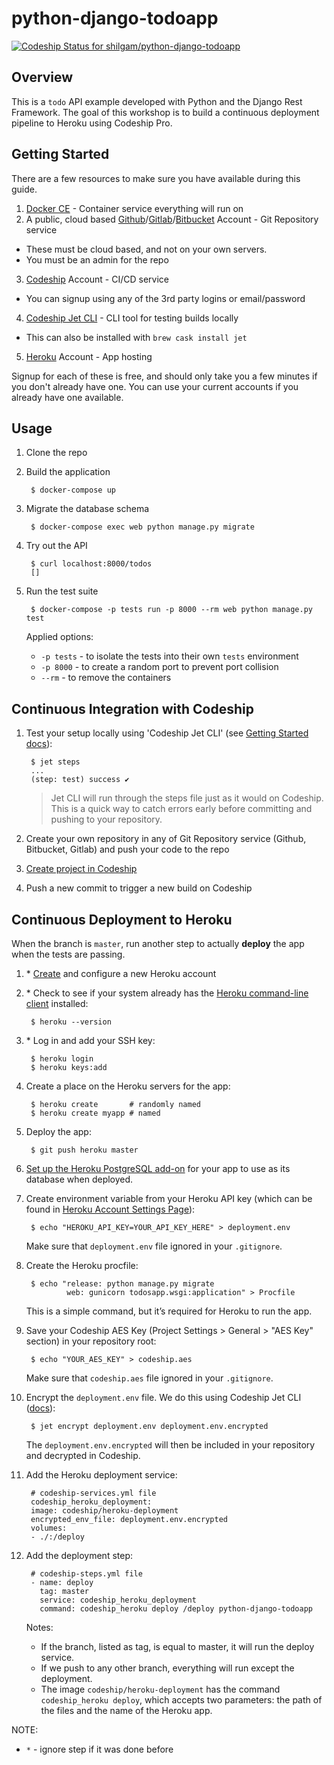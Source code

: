 # python-django-todoapp
[![Codeship Status for shilgam/python-django-todoapp](https://app.codeship.com/projects/49045710-eea3-0136-fd11-0aadc339175b/status?branch=master)](/projects/320136)

## Overview
This is a `todo` API example developed with Python and the Django Rest Framework.
The goal of this workshop is to build a continuous deployment pipeline to Heroku using Codeship Pro.

## Getting Started

There are a few resources to make sure you have available during this guide.

1. [Docker CE](https://store.docker.com/search?type=edition&offering=community) - Container service everything will run on
2. A public, cloud based [Github](https://github.com/join)/[Gitlab](https://gitlab.com/users/sign_in#register)/[Bitbucket](https://bitbucket.org/account/signup/) Account - Git Repository service
  + These must be cloud based, and not on your own servers.
  + You must be an admin for the repo
3. [Codeship](https://app.codeship.com/registrations/new) Account - CI/CD service
  + You can signup using any of the 3rd party logins or email/password
4. [Codeship Jet CLI](https://documentation.codeship.com/pro/getting-started/installation/#installing-jet) - CLI tool for testing builds locally
  + This can also be installed with `brew cask install jet`

5. [Heroku](https://signup.heroku.com/) Account - App hosting

Signup for each of these is free, and should only take you a few minutes if you don't already have one.  You can use your current accounts if you already have one available.

## Usage

1. Clone the repo

1. Build the application

        $ docker-compose up

1. Migrate the database schema

        $ docker-compose exec web python manage.py migrate

1. Try out the API

        $ curl localhost:8000/todos
        []

1. Run the test suite

        $ docker-compose -p tests run -p 8000 --rm web python manage.py test
    Applied options:
    - `-p tests` - to isolate the tests into their own `tests` environment
    - `-p 8000` - to create a random port to prevent port collision
    - `--rm` - to remove the containers


## Continuous Integration with Codeship

1. Test your setup locally using 'Codeship Jet CLI' (see [Getting Started docs](https://documentation.codeship.com/pro/jet-cli/usage-overview/)):

        $ jet steps
        ...
        (step: test) success ✔
    > Jet CLI will run through the steps file just as it would on Codeship. This is a quick way to catch errors early before committing and pushing to your repository.

1. Create your own repository in any of Git Repository service (Github, Bitbucket, Gitlab) and push your code to the repo

1. [Create project in Codeship](https://documentation.codeship.com/pro/quickstart/codeship-configuration/#setting-up-a-new-project)

1. Push a new commit to trigger a new build on Codeship


## Continuous Deployment to Heroku
When the branch is `master`, run another step to actually **deploy** the app when the tests are passing.

1. \* [Create](https://signup.heroku.com/) and configure a new Heroku account

1. \* Check to see if your system already has the [Heroku command-line client](https://devcenter.heroku.com/articles/heroku-cli) installed:

        $ heroku --version

1. \* Log in and add your SSH key:

        $ heroku login
        $ heroku keys:add

1. Create a place on the Heroku servers for the app:

        $ heroku create       # randomly named
        $ heroku create myapp # named

1. Deploy the app:

        $ git push heroku master

1. [Set up the Heroku PostgreSQL add-on](https://elements.heroku.com/addons/heroku-postgresql) for your app to use as its database when deployed.

1. Create environment variable from your Heroku API key (which can be found in [Heroku Account Settings Page](https://dashboard.heroku.com/account)):

        $ echo "HEROKU_API_KEY=YOUR_API_KEY_HERE" > deployment.env
    Make sure that `deployment.env` file ignored in your `.gitignore`.

1. Create the Heroku procfile:

        $ echo "release: python manage.py migrate
                web: gunicorn todosapp.wsgi:application" > Procfile
    This is a simple command, but it’s required for Heroku to run the app.

1. Save your Codeship AES Key (Project Settings > General > "AES Key" section) in your repository root:

        $ echo "YOUR_AES_KEY" > codeship.aes
    Make sure that `codeship.aes` file ignored in your `.gitignore`.

1. Encrypt the `deployment.env` file. We do this using Codeship Jet CLI ([docs](https://documentation.codeship.com/pro/builds-and-configuration/environment-variables/#encrypting-your-environment-variables)):

        $ jet encrypt deployment.env deployment.env.encrypted
    The `deployment.env.encrypted` will then be included in your repository and decrypted in Codeship.

1. Add the Heroku deployment service:

        # codeship-services.yml file
        codeship_heroku_deployment:
        image: codeship/heroku-deployment
        encrypted_env_file: deployment.env.encrypted
        volumes:
        - ./:/deploy

1. Add the deployment step:

        # codeship-steps.yml file
        - name: deploy
          tag: master
          service: codeship_heroku_deployment
          command: codeship_heroku deploy /deploy python-django-todoapp
    Notes:
    - If the branch, listed as tag, is equal to master, it will run the deploy service.
    - If we push to any other branch, everything will run except the deployment.
    - The image `codeship/heroku-deployment` has the command `codeship_heroku deploy`, which accepts two parameters: the path of the files and the name of the Heroku app.

NOTE:
- `*` - ignore step if it was done before
